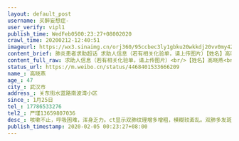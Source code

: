 ```yaml
---
layout: default_post
username: 买醉妄想症-
user_verify: vipl1
publish_time: WedFeb0500:23:27+08002020
crawl_time: 20200212-12:40:51
imageurl: https://wx3.sinaimg.cn/orj360/95ccbec3ly1gbku20wkkdj20vv0my42p.jpg,https://wx1.sinaimg.cn/orj360/95ccbec3ly1gbku2gvxt5j20u00u0jzn.jpg,https://wx2.sinaimg.cn/orj360/95ccbec3ly1gbku2hcaauj210o0nq7aw.jpg
content_brief: 肺炎患者求助超话 求助人信息（若有相关化验单，请上传图片）【姓名】高晓燕【年龄】47【所在城市】武汉市【所在小区、社区】关东街水蓝路南波湾小区【患病时间】1月25日【联系方式】17786533276【其他紧急联系人】严瑾13659807036【病情描述】 咳嗽不止，呼吸困难，浑身乏力。ct显示双肺 ...全文
content_full_raw: 求助人信息（若有相关化验单，请上传图片）<br/>【姓名】高晓燕<br/>【年龄】47<br/>【所在城市】武汉市<br/>【所在小区、社区】关东街水蓝路南波湾小区<br/>【患病时间】1月25日<br/>【联系方式】17786533276<br/>【其他紧急联系人】严瑾13659807036<br/>【病情描述】咳嗽不止，呼吸困难，浑身乏力。ct显示双肺纹理增多增粗，模糊较紊乱。双肺多发斑片状磨玻璃密度增高影。诊断双肺多发感染。然而未能安排核酸检测，无法确诊。如今只能在家卧床隔离。<br/><br/>然而目前我的爸爸已经核酸检测确诊新冠肺炎，在潮漫凯瑞国际酒店安排隔离，但是医护人员忙不过来，也没能进一步安排入院事宜。社区昨晚联系我们隔离，但是在询问了无法自己出行到酒店隔离之后，将名额安排给了别人。我和妈妈现在仍在家进行隔离，并等待社区的联系和后续跟进。只是社区迟迟没能给出有效回复，也并不能安排出公车来进行接送。我的妈妈现在很四肢乏力，因此我没有办法和她进行有效的绝对隔离，并且家中的消毒液目前只剩84。而且现在小区封了，药也快吃完了，妈妈的病情也没有好转。所以我们想求助于大家，有没有办法可以敦促社区，街道，区。对我们这些疑似和密切接触者尽快进行有效专业的隔离，这既是对我们负责更是对单元楼内和小区里的人负责。我们真的很抱歉给医护人员给周围的人添麻烦了！！！
status_url: https://m.weibo.cn/status/4468401533666209
name_: 高晓燕
age_: 47
city_: 武汉市
address_: 关东街水蓝路南波湾小区
since_: 1月25日
tel_: 17786533276
tel2_: 严瑾13659807036
desc_: 咳嗽不止，呼吸困难，浑身乏力。ct显示双肺纹理增多增粗，模糊较紊乱。双肺多发斑片状磨玻璃密度增高影。诊断双肺多发感染。然而未能安排核酸检测，无法确诊。如今只能在家卧床隔离。然而目前我的爸爸已经核酸检测确诊新冠肺炎，在潮漫凯瑞国际酒店安排隔离，但是医护人员忙不过来，也没能进一步安排入院事宜。社区昨晚联系我们隔离，但是在询问了无法自己出行到酒店隔离之后，将名额安排给了别人。我和妈妈现在仍在家进行隔离，并等待社区的联系和后续跟进。只是社区迟迟没能给出有效回复，也并不能安排出公车来进行接送。我的妈妈现在很四肢乏力，因此我没有办法和她进行有效的绝对隔离，并且家中的消毒液目前只剩84。而且现在小区封了，药也快吃完了，妈妈的病情也没有好转。所以我们想求助于大家，有没有办法可以敦促社区，街道，区。对我们这些疑似和密切接触者尽快进行有效专业的隔离，这既是对我们负责更是对单元楼内和小区里的人负责。我们真的很抱歉给医护人员给周围的人添麻烦了！！！
publish_timestamp: 2020-02-05 00:23:27+08:00
---
```


